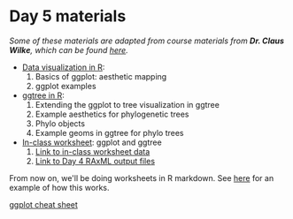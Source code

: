 # Day 5 materials

*Some of these materials are adapted from course materials from **Dr. Claus Wilke**, which can be found [here](https://wilkelab.org/classes/).*

* [Data visualization in R](https://github.com/eachambers/UNAMtraining/blob/main/Day5/5.1_ggplot.pdf):
  1. Basics of ggplot: aesthetic mapping
  2. ggplot examples
* [ggtree in R](https://github.com/eachambers/UNAMtraining/blob/main/Day5/5.2_ggtree.pdf):
  1. Extending the ggplot to tree visualization in ggtree
  2. Example aesthetics for phylogenetic trees
  3. Phylo objects
  4. Example geoms in ggtree for phylo trees
* [In-class worksheet](https://github.com/eachambers/UNAMtraining/blob/main/Day5/5t_Data_visualization.Rmd): ggplot and ggtree
  1. [Link to in-class worksheet data](https://utexas.box.com/s/82sgrvghrc4m2262heav7ak50310cmhd)
  2. [Link to Day 4 RAxML output files](https://utexas.box.com/s/m7fuv6po4edwqi2k2ak9r7p7i9atwdj8)


From now on, we'll be doing worksheets in R markdown. See [here](https://github.com/eachambers/UNAMtraining/blob/main/Day5/5.0_Example_markdown.Rmd) for an example of how this works.

[ggplot cheat sheet](https://github.com/eachambers/UNAMtraining/blob/main/misc/ggplot2-cheatsheet.pdf)
